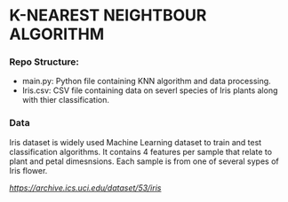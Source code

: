 # K-NEAREST NEIGHTBOUR ALGORITHM

### Repo Structure:
- main.py: Python file containing KNN algorithm and data processing.
- Iris.csv: CSV file containing data on severl species of Iris plants along with thier classification.

### Data
Iris dataset is widely used Machine Learning dataset to train and test classification algorithms. It contains 4 features per sample that relate to plant and petal dimesnsions. Each sample is from one of several sypes of Iris flower.

_https://archive.ics.uci.edu/dataset/53/iris_
